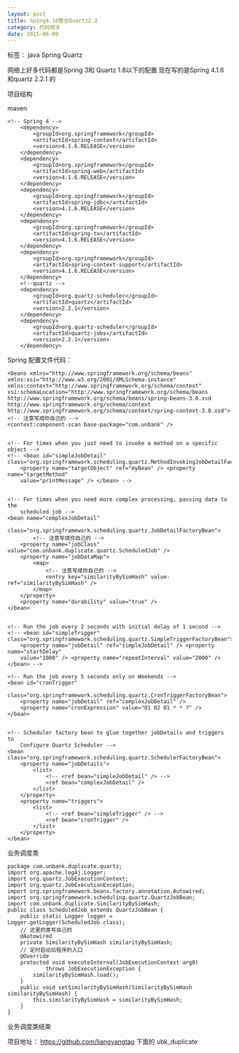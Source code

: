 ```yaml
---
layout: post
title: Sping4.16整合Quartz2.2
category: 代码相关
date: 2015-06-09
---
```


标签： java  Spring Quartz

<!-- more -->

网络上好多代码都是Spring 3和 Quartz 1.8以下的配置
现在写的是Spring 4.1.6 和quartz 2.2.1 的


项目结构


maven

    <!-- Spring 4 -->
		<dependency>
			<groupId>org.springframework</groupId>
			<artifactId>spring-context</artifactId>
			<version>4.1.6.RELEASE</version>
		</dependency>
		<dependency>
			<groupId>org.springframework</groupId>
			<artifactId>spring-web</artifactId>
			<version>4.1.6.RELEASE</version>
		</dependency>
		<dependency>
			<groupId>org.springframework</groupId>
			<artifactId>spring-jdbc</artifactId>
			<version>4.1.6.RELEASE</version>
		</dependency>
		<dependency>
			<groupId>org.springframework</groupId>
			<artifactId>spring-tx</artifactId>
			<version>4.1.6.RELEASE</version>
		</dependency>
		<dependency>
			<groupId>org.springframework</groupId>
			<artifactId>spring-context-support</artifactId>
			<version>4.1.6.RELEASE</version>
		</dependency>
		<!--quartz -->
		<dependency>
			<groupId>org.quartz-scheduler</groupId>
			<artifactId>quartz</artifactId>
			<version>2.2.1</version>
		</dependency>
		<dependency>
			<groupId>org.quartz-scheduler</groupId>
			<artifactId>quartz-jobs</artifactId>
			<version>2.2.1</version>
		</dependency>




Spring 配置文件代码：


	<beans xmlns="http://www.springframework.org/schema/beans"
	xmlns:xsi="http://www.w3.org/2001/XMLSchema-instance" xmlns:context="http://www.springframework.org/schema/context"
	xsi:schemaLocation="http://www.springframework.org/schema/beans
	http://www.springframework.org/schema/beans/spring-beans-3.0.xsd
	http://www.springframework.org/schema/context
	http://www.springframework.org/schema/context/spring-context-3.0.xsd">
	<!-- 注意写成你自己的 -->
	<context:component-scan base-package="com.unbank" />


	<!-- For times when you just need to invoke a method on a specific object -->
	<!-- <bean id="simpleJobDetail" class="org.springframework.scheduling.quartz.MethodInvokingJobDetailFactoryBean">
		<property name="targetObject" ref="myBean" /> <property name="targetMethod"
		value="printMessage" /> </bean> -->


	<!-- For times when you need more complex processing, passing data to the
		scheduled job -->
	<bean name="complexJobDetail"
		class="org.springframework.scheduling.quartz.JobDetailFactoryBean">
			<!-- 注意写成你自己的 -->
		<property name="jobClass" value="com.unbank.duplicate.quartz.ScheduledJob" />
		<property name="jobDataMap">
			<map>
				<!-- 注意写成你自己的 -->
				<entry key="similarityBySimHash" value-ref="similarityBySimHash" />
			</map>
		</property>
		<property name="durability" value="true" />
	</bean>


	<!-- Run the job every 2 seconds with initial delay of 1 second -->
	<!-- <bean id="simpleTrigger" class="org.springframework.scheduling.quartz.SimpleTriggerFactoryBean">
		<property name="jobDetail" ref="simpleJobDetail" /> <property name="startDelay"
		value="1000" /> <property name="repeatInterval" value="2000" /> </bean> -->

	<!-- Run the job every 5 seconds only on Weekends -->
	<bean id="cronTrigger"
		class="org.springframework.scheduling.quartz.CronTriggerFactoryBean">
		<property name="jobDetail" ref="complexJobDetail" />
		<property name="cronExpression" value="01 02 01 * * ?" />
	</bean>


	<!-- Scheduler factory bean to glue together jobDetails and triggers to
		Configure Quartz Scheduler -->
	<bean class="org.springframework.scheduling.quartz.SchedulerFactoryBean">
		<property name="jobDetails">
			<list>
				<!-- <ref bean="simpleJobDetail" /> -->
				<ref bean="complexJobDetail" />
			</list>
		</property>
		<property name="triggers">
			<list>
				<!-- <ref bean="simpleTrigger" /> -->
				<ref bean="cronTrigger" />
			</list>
		</property>
	</bean>
</beans>



 业务调度类


    package com.unbank.duplicate.quartz;
    import org.apache.log4j.Logger;
    import org.quartz.JobExecutionContext;
    import org.quartz.JobExecutionException;
    import org.springframework.beans.factory.annotation.Autowired;
    import org.springframework.scheduling.quartz.QuartzJobBean;
    import com.unbank.duplicate.SimilarityBySimHash;
    public class ScheduledJob extends QuartzJobBean {
    	public static Logger logger = Logger.getLogger(ScheduledJob.class);
    	// 这里的类写自己的
    	@Autowired
    	private SimilarityBySimHash similarityBySimHash;
        // 定时启动后程序的入口
    	@Override
    	protected void executeInternal(JobExecutionContext arg0)
    			throws JobExecutionException {
    		similarityBySimHash.load();
    	}
        public void setSimilarityBySimHash(SimilarityBySimHash similarityBySimHash) {
    		this.similarityBySimHash = similarityBySimHash;
    	}
    }




   业务调度类结束


项目地址：
https://github.com/liangyangtao
下面的
ubk_duplicate

























